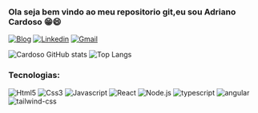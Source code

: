 ### Ola seja bem vindo ao meu repositorio git,eu sou Adriano Cardoso 😁😄
[![Blog](https://img.shields.io/website?label=gitHubPages&style=for-the-bagde&url=https://adriano047.github.io)](https://adriano047.github.io)
[![Linkedin](https://img.shields.io/badge/LinkedIn-0077B5?style=for-the-badge&logo=linkedin&logoColor=white)](https://www.linkedin.com/in/cardosodev047/)
[![Gmail](https://img.shields.io/badge/Gmail-D14836?style=for-the-badge&logo=gmail&logoColor=white)](mailto:adrianocardoso047@gmail.com)

![Cardoso GitHub stats](https://github-readme-stats.vercel.app/api?username=Adriano047&show_icons=true&theme=highcontrast)
![Top Langs](https://github-readme-stats.vercel.app/api/top-langs/?username=Adriano047&layout=compact)

### Tecnologias:
![Html5](https://img.shields.io/badge/HTML5-E34F26?style=for-the-badge&logo=html5&logoColor=white)
![Css3](https://img.shields.io/badge/CSS3-1572B6?style=for-the-badge&logo=css3&logoColor=white)
![Javascript](https://img.shields.io/badge/JavaScript-F7DF1E?style=for-the-badge&logo=javascript&logoColor=black)
![React](https://img.shields.io/badge/React-20232A?style=for-the-badge&logo=react&logoColor=61DAFB)
![Node.js](https://img.shields.io/badge/Node.js-43853D?style=for-the-badge&logo=node.js&logoColor=white)
![typescript](https://img.shields.io/badge/TypeScript-007ACC?style=for-the-badge&logo=typescript&logoColor=white)
![angular](https://img.shields.io/badge/Angular-DD0031?style=for-the-badge&logo=angular&logoColor=white)
![tailwind-css](https://img.shields.io/badge/Tailwind_CSS-38B2AC?style=for-the-badge&logo=tailwind-css&logoColor=white)

